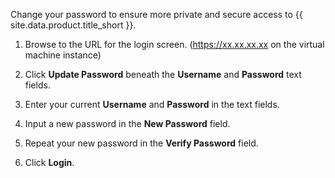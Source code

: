 Change your password to ensure more private and secure access to
{{ site.data.product.title_short }}.

1.  Browse to the URL for the login screen. (<https://xx.xx.xx.xx> on
    the virtual machine instance)

2.  Click **Update Password** beneath the **Username** and **Password**
    text fields.

3.  Enter your current **Username** and **Password** in the text fields.

4.  Input a new password in the **New Password** field.

5.  Repeat your new password in the **Verify Password** field.

6.  Click **Login**.
